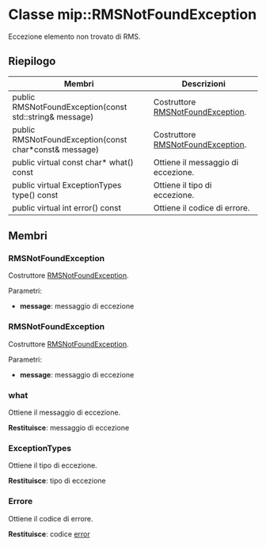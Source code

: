 # <a name="class-miprmsnotfoundexception"></a>Classe mip::RMSNotFoundException 
Eccezione elemento non trovato di RMS.
  
## <a name="summary"></a>Riepilogo
 Membri                        | Descrizioni                                
--------------------------------|---------------------------------------------
 public RMSNotFoundException(const std::string& message)  |  Costruttore [RMSNotFoundException](class_mip_rmsnotfoundexception.md).
 public RMSNotFoundException(const char*const& message)  |  Costruttore [RMSNotFoundException](class_mip_rmsnotfoundexception.md).
 public virtual const char* what() const  |  Ottiene il messaggio di eccezione.
 public virtual ExceptionTypes type() const  |  Ottiene il tipo di eccezione.
 public virtual int error() const  |  Ottiene il codice di errore.
  
## <a name="members"></a>Membri
  
### <a name="rmsnotfoundexception"></a>RMSNotFoundException
Costruttore [RMSNotFoundException](class_mip_rmsnotfoundexception.md).

Parametri:  
* **message**: messaggio di eccezione


  
### <a name="rmsnotfoundexception"></a>RMSNotFoundException
Costruttore [RMSNotFoundException](class_mip_rmsnotfoundexception.md).

Parametri:  
* **message**: messaggio di eccezione


  
### <a name="what"></a>what
Ottiene il messaggio di eccezione.

  
**Restituisce**: messaggio di eccezione
  
### <a name="exceptiontypes"></a>ExceptionTypes
Ottiene il tipo di eccezione.

  
**Restituisce**: tipo di eccezione
  
### <a name="error"></a>Errore
Ottiene il codice di errore.

  
**Restituisce**: codice [error](class_mip_error.md)